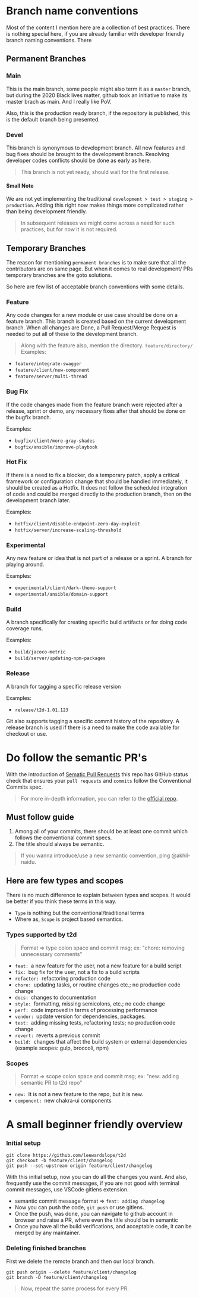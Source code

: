 # Branch name conventions

Most of the content I mention here are a collection of best practices. There is nothing special here, if you are already familiar with developer friendly branch naming conventions. There

## Permanent Branches

### Main

This is the main branch, some people might also term it as a `master` branch, but during the 2020 Black lives matter, github took an initiative to make its master brach as main. And I really like PoV.

Also, this is the production ready branch, if the repository is published, this is the default branch being presented.

### Devel

This branch is synonymous to development branch. All new features and bug fixes should be brought to the development branch. Resolving developer codes conflicts should be done as early as here.

> This branch is not yet ready, should wait for the first release.

#### Small Note

We are not yet implementing the traditional `development > test > staging > production`. Adding this right now makes things more complicated rather than being development friendly.

> In subsequent releases we might come across a need for such practices, but for now it is not required.

## Temporary Branches

The reason for mentioning `permanent branches` is to make sure that all the contributors are on same page. But when it comes to real development/ PRs temporary branches are the goto solutions.

So here are few list of acceptable branch conventions with some details.

### Feature

Any code changes for a new module or use case should be done on a feature branch. This branch is created based on the current development branch. When all changes are Done, a Pull Request/Merge Request is needed to put all of these to the development branch.

> Along with the feature also, mention the directory. `feature/directory/`
> Examples:

- `feature/integrate-swagger`
- `feature/client/new-component`
- `feature/server/multi-thread`

### Bug Fix

If the code changes made from the feature branch were rejected after a release, sprint or demo, any necessary fixes after that should be done on the bugfix branch.

Examples:

- `bugfix/client/more-gray-shades`
- `bugfix/ansible/improve-playbook`

### Hot Fix

If there is a need to fix a blocker, do a temporary patch, apply a critical framework or configuration change that should be handled immediately, it should be created as a Hotfix. It does not follow the scheduled integration of code and could be merged directly to the production branch, then on the development branch later.

Examples:

- `hotfix/client/disable-endpoint-zero-day-exploit`
- `hotfix/server/increase-scaling-threshold`

### Experimental

Any new feature or idea that is not part of a release or a sprint. A branch for playing around.

Examples:

- `experimental/client/dark-theme-support`
- `experimental/ansible/domain-support`

### Build

A branch specifically for creating specific build artifacts or for doing code coverage runs.

Examples:

- `build/jacoco-metric`
- `build/server/updating-npm-packages`

### Release

A branch for tagging a specific release version

Examples:

- `release/t2d-1.01.123`

Git also supports tagging a specific commit history of the repository. A release branch is used if there is a need to make the code available for checkout or use.

# Do follow the semantic PR's

WIth the introduction of [Sematic Pull Requests](https://github.com/zeke/semantic-pull-requests) this repo has GitHub status check that ensures your `pull requests` and `commits` follow the Conventional Commits spec.

> For more in-depth information, you can refer to the [official repo](https://github.com/zeke/semantic-pull-requests).

## Must follow guide

1. Among all of your commits, there should be at least one commit which follows the conventional commit specs.
2. The title should always be semantic.

> If you wanna introduce/use a new semantic convention, ping @akhil-naidu.

## Here are few types and scopes

There is no much difference to explain between types and scopes. It would be better if you think these terms in this way.

- `Type` is nothing but the conventional/traditional terms
- Where as, `Scope` is project based semantics.

### Types supported by t2d

> Format => type colon space and commit msg; ex: "chore: removing unnecessary comments"

- `feat: `a new feature for the user, not a new feature for a build script
- `fix: `bug fix for the user, not a fix to a build scripts
- `refactor: `refactoring production code
- `chore: `updating tasks, or routine changes etc.; no production code change
- `docs: `changes to documentation
- `style: `formatting, missing semicolons, etc.; no code change
- `perf: `code improved in terms of processing performance
- `vendor: `update version for dependencies, packages.
- `test: `adding missing tests, refactoring tests; no production code change
- `revert: `reverts a previous commit
- `build: `changes that affect the build system or external dependencies (example scopes: gulp, broccoli, npm)

### Scopes

> Format => scope colon space and commit msg; ex: "new: adding semantic PR to t2d repo"

- `new: `It is not a new feature to the repo, but it is new.
- `component: `new chakra-ui components

# A small beginner friendly overview

### Initial setup

```
git clone https://github.com/leewardslope/t2d
git checkout -b feature/client/changelog
git push --set-upstream origin feature/client/changelog
```

With this initial setup, now you can do all the changes you want. And also, frequently use the commit messages, if you are not good with terminal commit messages, use VSCode gitlens extension.

- semantic commit message format => `feat: adding changelog`
- Now you can push the code, `git push` or use gitlens.
- Once the push, was done, you can navigate to github account in browser and raise a PR, where even the title should be in semantic
- Once you have all the build verifications, and acceptable code, it can be merged by any maintainer.

### Deleting finished branches

First we delete the remote branch and then our local branch.

```
git push origin --delete feature/client/changelog
git branch -D feature/client/changelog
```

> Now, repeat the same process for every PR.
